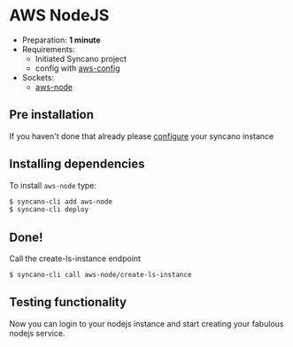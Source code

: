 # AWS NodeJS

- Preparation: **1 minute**
- Requirements:
  - Initiated Syncano project
  - config with [aws-config](/solutions/aws-config)
- Sockets:
  - [aws-node](https://syncano.io/#/sockets/aws-node)

## Pre installation
If you haven't done that already please [configure](/solutions/aws-config) your syncano instance

## Installing dependencies

To install `aws-node` type:
```sh
$ syncano-cli add aws-node
$ syncano-cli deploy
```

## Done!

Call the create-ls-instance endpoint
```sh
$ syncano-cli call aws-node/create-ls-instance
```

## Testing functionality

Now you can login to your nodejs instance and start creating your fabulous nodejs service.
